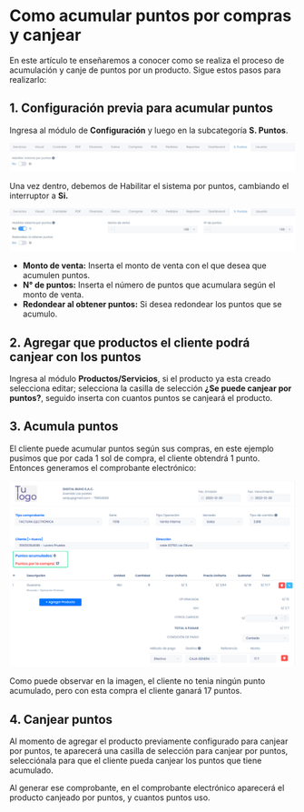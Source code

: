 # Como acumular puntos por compras y canjear

En este artículo te enseñaremos a conocer como se realiza el proceso de acumulación y canje de puntos por un producto. Sigue estos pasos para realizarlo:

## 1. Configuración previa para acumular puntos

Ingresa al módulo de **Configuración** y luego en la subcategoría **S. Puntos**.

![Alt text](img/avanzado13.jpg)

Una vez dentro, debemos de Habilitar el sistema por puntos, cambiando el interruptor a **Si.**

![Alt text](img/avanzado15.jpg)

- **Monto de venta:**  Inserta el monto de venta con el que desea que acumulen puntos.
- **N° de puntos:** Inserta el número de puntos que acumulara según el monto de venta.
- **Redondear al obtener puntos:** Si desea redondear los puntos que se acumulo.

## 2. Agregar que productos el cliente podrá canjear con los puntos

Ingresa al módulo **Productos/Servicios**, si el producto ya esta creado selecciona editar; selecciona la casilla de selección **¿Se puede canjear por puntos?**, seguido inserta con cuantos puntos se canjeará el producto.

## 3. Acumula puntos

El cliente puede acumular puntos según sus compras, en este ejemplo pusimos que por cada 1 sol de compra, el cliente obtendrá 1 punto. Entonces generamos el comprobante electrónico:

![Alt text](img/puntos2.jpg)

Como puede observar en la imagen, el cliente no tenia ningún punto acumulado, pero con esta compra el cliente ganará 17 puntos.

## 4. Canjear puntos

Al momento de agregar el producto previamente configurado para canjear por puntos, te aparecerá una casilla de selección para canjear por puntos, selecciónala para que el cliente pueda canjear los puntos que tiene acumulado.

Al generar ese comprobante, en el comprobante electrónico aparecerá el producto canjeado por puntos, y cuantos puntos uso.
